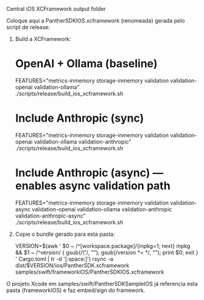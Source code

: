 Central iOS XCFramework output folder

Coloque aqui a PantherSDKIOS.xcframework (renomeada) gerada pelo script de release:

1) Build a XCFramework:

   # OpenAI + Ollama (baseline)
   FEATURES="metrics-inmemory storage-inmemory validation validation-openai validation-ollama" \
   ./scripts/release/build_ios_xcframework.sh

   # Include Anthropic (sync)
   FEATURES="metrics-inmemory storage-inmemory validation validation-openai validation-ollama validation-anthropic" \
   ./scripts/release/build_ios_xcframework.sh

   # Include Anthropic (async) — enables async validation path
   FEATURES="metrics-inmemory storage-inmemory validation validation-async validation-openai validation-ollama validation-anthropic validation-anthropic-async" \
   ./scripts/release/build_ios_xcframework.sh

2) Copie o bundle gerado para esta pasta:

   VERSION=$(awk '
     $0 ~ /^\[workspace\.package\]/{inpkg=1; next}
     inpkg && $1 ~ /^version/ { gsub(/\"/, ""); gsub(/version *= */, ""); print $0; exit }
   ' Cargo.toml | tr -d '[:space:]')
   rsync -a dist/$VERSION/ios/PantherSDK.xcframework samples/swift/frameworkIOS/PantherSDKIOS.xcframework

O projeto Xcode em samples/swift/PantherSDKSampleIOS já referencia esta pasta (frameworkIOS) e faz embed/sign do framework.
